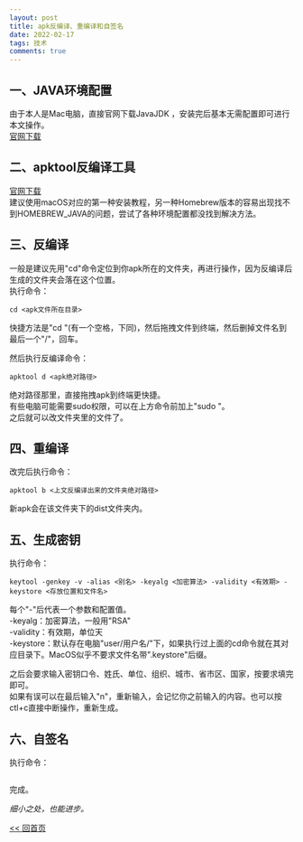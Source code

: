 ```yaml
---
layout: post
title: apk反编译、重编译和自签名
date: 2022-02-17
tags: 技术
comments: true
---
```


## 一、JAVA环境配置
由于本人是Mac电脑，直接官网下载JavaJDK ，安装完后基本无需配置即可进行本文操作。  
[官网下载](https://www.oracle.com/java/technologies/downloads/)

## 二、apktool反编译工具
[官网下载](https://ibotpeaches.github.io/Apktool/install/)  
建议使用macOS对应的第一种安装教程，另一种Homebrew版本的容易出现找不到HOMEBREW_JAVA的问题，尝试了各种环境配置都没找到解决方法。

## 三、反编译
一般是建议先用"cd"命令定位到你apk所在的文件夹，再进行操作，因为反编译后生成的文件夹会落在这个位置。  
执行命令：
```
cd <apk文件所在目录>
```
快捷方法是"cd "(有一个空格，下同)，然后拖拽文件到终端，然后删掉文件名到最后一个"/"，回车。  

然后执行反编译命令：
```
apktool d <apk绝对路径>
```
绝对路径那里，直接拖拽apk到终端更快捷。  
有些电脑可能需要sudo权限，可以在上方命令前加上"sudo "。  
之后就可以改文件夹里的文件了。

## 四、重编译
改完后执行命令：
```
apktool b <上文反编译出来的文件夹绝对路径>
```
新apk会在该文件夹下的dist文件夹内。

## 五、生成密钥
执行命令：
```
keytool -genkey -v -alias <别名> -keyalg <加密算法> -validity <有效期> -keystore <存放位置和文件名>
```
每个"-"后代表一个参数和配置值。  
-keyalg：加密算法，一般用"RSA"  
-validity：有效期，单位天  
-keystore：默认存在电脑"user/用户名/"下，如果执行过上面的cd命令就在其对应目录下。MacOS似乎不要求文件名带".keystore"后缀。  

之后会要求输入密钥口令、姓氏、单位、组织、城市、省市区、国家，按要求填完即可。  
如果有误可以在最后输入"n"，重新输入，会记忆你之前输入的内容。也可以按ctl+c直接中断操作，重新生成。

## 六、自签名
执行命令：
```jarsigner -verbose -keystore <密钥绝对路径> -signedjar <签名后apk存放路径> <签名前apk绝对路径> <密钥别名>
```
完成。

_细小之处，也能进步。_

[<< 回首页](..)